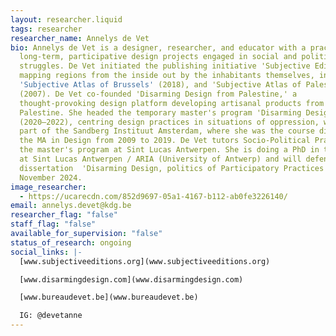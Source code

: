 ```yaml
---
layout: researcher.liquid
tags: researcher
researcher_name: Annelys de Vet
bio: Annelys de Vet is a designer, researcher, and educator with a practice in
  long-term, participative design projects engaged in social and political
  struggles. De Vet initiated the publishing initiative 'Subjective Editions,'
  mapping regions from the inside out by the inhabitants themselves, including
  'Subjective Atlas of Brussels' (2018), and 'Subjective Atlas of Palestine'
  (2007). De Vet co-founded 'Disarming Design from Palestine,' a
  thought-provoking design platform developing artisanal products from
  Palestine. She headed the temporary master's program 'Disarming Design'
  (2020–2022), centring design practices in situations of oppression, which was
  part of the Sandberg Instituut Amsterdam, where she was the course director of
  the MA in Design from 2009 to 2019. De Vet tutors Socio-Political Practices in
  the master's program at Sint Lucas Antwerpen. She is doing a PhD in the arts
  at Sint Lucas Antwerpen / ARIA (University of Antwerp) and will defend her PhD
  dissertation  'Disarming Design, politics of Participatory Practices' in
  November 2024.
image_researcher:
  - https://ucarecdn.com/852d9697-05a1-4167-b112-ab0fe3226140/
email: annelys.devet@kdg.be
researcher_flag: "false"
staff_flag: "false"
available_for_supervision: "false"
status_of_research: ongoing
social_links: |-
  [www.subjectiveeditions.org](www.subjectiveeditions.org)

  [www.disarmingdesign.com](www.disarmingdesign.com)

  [www.bureaudevet.be](www.bureaudevet.be)

  IG: @devetanne
---
```

